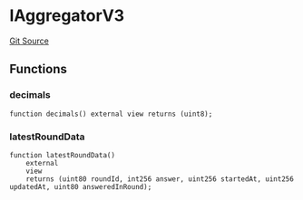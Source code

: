 # IAggregatorV3
[Git Source](https://github.com/malda-protocol/malda-lending/blob/00d040411754d9ec62fde1c26b93be292ca3e328/src\interfaces\external\chainlink\IAggregatorV3.sol)


## Functions
### decimals


```solidity
function decimals() external view returns (uint8);
```

### latestRoundData


```solidity
function latestRoundData()
    external
    view
    returns (uint80 roundId, int256 answer, uint256 startedAt, uint256 updatedAt, uint80 answeredInRound);
```

